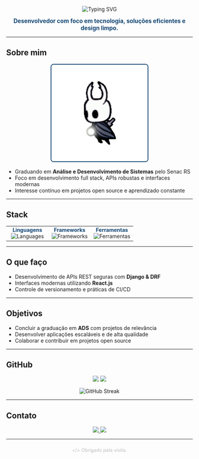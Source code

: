 <!--
README Clean & Profissional — Base color: #134673
Você pode adicionar um GIF na seção "Sobre mim" onde indicado.
-->

<p align="center">
  <img src="https://readme-typing-svg.demolab.com?font=Fira+Code&size=28&duration=2000&pause=900&color=134673&center=true&vCenter=true&width=500&lines=Eduardo+Paim;Full+Stack+Developer;Senac+RS+%7C+19+y%2Fo" alt="Typing SVG" />
</p>

<p align="center">
  <b style="font-size:1.1em;color:#134673;">
    Desenvolvedor com foco em tecnologia, soluções eficientes e design limpo.
  </b>
</p>

---

## Sobre mim

<p align="center">
  <!-- Adicione seu GIF profissional aqui -->
  <img src="assets/hollow-knight-knight.gif" alt="GIF animado" width="260" style="border-radius:8px; border:2px solid #134673;">
</p>

<ul>
  <li>Graduando em <b>Análise e Desenvolvimento de Sistemas</b> pelo Senac RS</li>
  <li>Foco em desenvolvimento full stack, APIs robustas e interfaces modernas</li>
  <li>Interesse contínuo em projetos open source e aprendizado constante</li>
</ul>

---

## Stack

<table align="center" style="border:none;">
  <tr>
    <td align="center" width="33%">
      <b style="color:#134673;">Linguagens</b><br>
      <img src="https://skillicons.dev/icons?i=python,js,ts,php,java,cpp,html,css,postgres&theme=light" alt="Languages" />
    </td>
    <td align="center" width="33%">
      <b style="color:#134673;">Frameworks</b><br>
      <img src="https://skillicons.dev/icons?i=django,react,nodejs&theme=light" alt="Frameworks" />
    </td>
    <td align="center" width="33%">
      <b style="color:#134673;">Ferramentas</b><br>
      <img src="https://skillicons.dev/icons?i=git,github,gitlab,vscode,postman&theme=light" alt="Ferramentas" />
    </td>
  </tr>
</table>

---

## O que faço

- Desenvolvimento de APIs REST seguras com <b>Django & DRF</b>
- Interfaces modernas utilizando <b>React.js</b>
- Controle de versionamento e práticas de CI/CD

---

## Objetivos

- Concluir a graduação em <b>ADS</b> com projetos de relevância
- Desenvolver aplicações escaláveis e de alta qualidade
- Colaborar e contribuir em projetos open source

---

## GitHub

<p align="center">
  <img src="https://github-readme-stats.vercel.app/api?username=Edu-2de&show_icons=true&theme=react&hide_border=true&hide_title=true&include_all_commits=true&count_private=true" height="135"/>
  <img src="https://github-readme-stats.vercel.app/api/top-langs/?username=Edu-2de&layout=compact&theme=react&hide_border=true&hide_title=true" height="135"/>
</p>
<p align="center">
  <img src="https://github-readme-streak-stats.herokuapp.com/?user=Edu-2de&theme=react&hide_border=true&background=FFFFFF00&fire=134673&currStreakLabel=134673" alt="GitHub Streak" height="120"/>
</p>

---

## Contato

<p align="center">
  <a href="mailto:edupaim1712@gmail.com" target="_blank">
    <img src="https://img.shields.io/badge/Email-134673?style=for-the-badge&logo=gmail&logoColor=white" />
  </a>
  <a href="https://www.instagram.com/edu.2de/" target="_blank">
    <img src="https://img.shields.io/badge/Instagram-134673?style=for-the-badge&logo=instagram&logoColor=white" />
  </a>
</p>

---

<p align="center" style="color:#bdbdbd;font-size:0.95rem;">
  <sub>&lt;/&gt; Obrigado pela visita.</sub>
</p>
